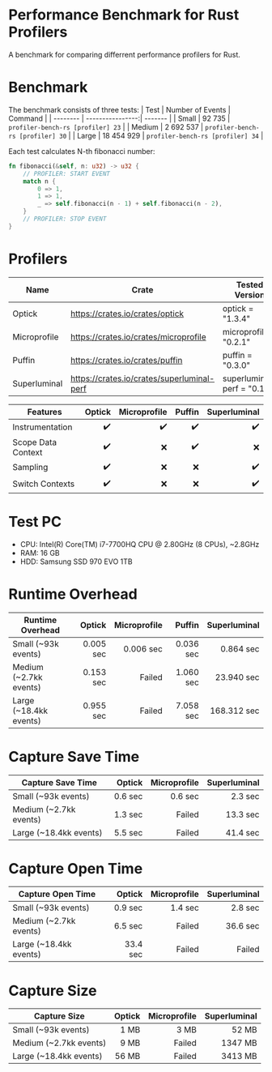 # Performance Benchmark for Rust Profilers
A benchmark for comparing differrent performance profilers for Rust.

# Benchmark
The benchmark consists of three tests:
| Test     | Number of Events | Command |
| -------- | ----------------:| ------- |
| Small    | 92 735     | `profiler-bench-rs [profiler] 23` |
| Medium   | 2 692 537  | `profiler-bench-rs [profiler] 30` |
| Large    | 18 454 929 | `profiler-bench-rs [profiler] 34` |

Each test calculates N-th fibonacci number:
```rust
fn fibonacci(&self, n: u32) -> u32 {
    // PROFILER: START EVENT
    match n {
        0 => 1,
        1 => 1,
        _ => self.fibonacci(n - 1) + self.fibonacci(n - 2),
    }
    // PROFILER: STOP EVENT
}
```
# Profilers
| Name | Crate | Tested Version |
| ---- | ----- | -------------- |
| Optick | https://crates.io/crates/optick | optick = "1.3.4" |
| Microprofile | https://crates.io/crates/microprofile | microprofile = "0.2.1" |
| Puffin | https://crates.io/crates/puffin | puffin = "0.3.0" |
| Superluminal | https://crates.io/crates/superluminal-perf | superluminal-perf = "0.1.1" |

| Features               | Optick             | Microprofile       | Puffin             | Superluminal       |
| ---------------------- | ------------------:| ------------------:| ------------------:| ------------------:|
| Instrumentation        | :heavy_check_mark: | :heavy_check_mark: | :heavy_check_mark: | :heavy_check_mark: |
| Scope Data Context     | :heavy_check_mark: | :x:                | :heavy_check_mark: | :x:                |
| Sampling               | :heavy_check_mark: | :x:                | :x:                | :heavy_check_mark: |
| Switch Contexts        | :heavy_check_mark: | :x:                | :x:                | :heavy_check_mark: |



# Test PC
* CPU: Intel(R) Core(TM) i7-7700HQ CPU @ 2.80GHz (8 CPUs), ~2.8GHz
* RAM: 16 GB
* HDD: Samsung SSD 970 EVO 1TB

# Runtime Overhead
| Runtime Overhead       | Optick    | Microprofile | Puffin       | Superluminal |
| ---------------------- | ---------:| ------------:| ------------:| ------------:|
| Small (~93k events)    | 0.005 sec | 0.006 sec    | 0.036 sec    | 0.864 sec    |
| Medium (~2.7kk events) | 0.153 sec | Failed       | 1.060 sec    | 23.940 sec   |
| Large (~18.4kk events) | 0.955 sec | Failed       | 7.058 sec    | 168.312 sec  |
 
# Capture Save Time
| Capture Save Time      | Optick    | Microprofile | Superluminal |
| ---------------------- | ---------:| ------------:| ------------:|
| Small (~93k events)    | 0.6 sec   | 0.6 sec      | 2.3 sec      |
| Medium (~2.7kk events) | 1.3 sec   | Failed       | 13.3 sec     |
| Large (~18.4kk events) | 5.5 sec   | Failed       | 41.4 sec     |

# Capture Open Time
| Capture Open Time      | Optick    | Microprofile | Superluminal |
| ---------------------- | ---------:| ------------:| ------------:|
| Small (~93k events)    | 0.9 sec   | 1.4 sec      | 2.8 sec      |
| Medium (~2.7kk events) | 6.5 sec   | Failed       | 36.6 sec     |
| Large (~18.4kk events) | 33.4 sec  | Failed       | Failed       |

# Capture Size
| Capture Size           | Optick    | Microprofile | Superluminal |
| ---------------------- | ---------:| ------------:| ------------:|
| Small (~93k events)    | 1 MB      | 3 MB         | 52 MB        |
| Medium (~2.7kk events) | 9 MB      | Failed       | 1347 MB      |
| Large (~18.4kk events) | 56 MB     | Failed       | 3413 MB      |

